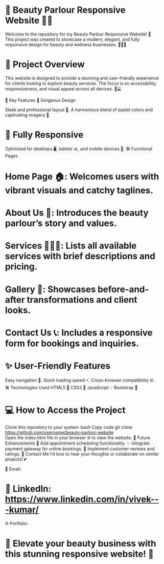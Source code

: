 # 💄 Beauty Parlour Responsive Website 🌸✨
Welcome to the repository for my Beauty Parlour Responsive Website! 🌟 This project was created to showcase a modern, elegant, and fully responsive design for beauty and wellness businesses. 💅💇‍♀️

# 🌺 Project Overview
This website is designed to provide a stunning and user-friendly experience for clients looking to explore beauty services. The focus is on accessibility, responsiveness, and visual appeal across all devices. 📱💻

🌟 Key Features
🌸 Gorgeous Design

Sleek and professional layout 🎨.
A harmonious blend of pastel colors and captivating imagery 🌷.
# 📱 Fully Responsive

Optimized for desktops 🖥️, tablets 📊, and mobile devices 📱.
🛠️ Functional Pages

# Home Page 🏠: Welcomes users with vibrant visuals and catchy taglines.
# About Us 🌟: Introduces the beauty parlour’s story and values.
# Services 💇‍♀️💄: Lists all available services with brief descriptions and pricing.
# Gallery 📸: Showcases before-and-after transformations and client looks.
# Contact Us 📞: Includes a responsive form for bookings and inquiries.

# ✨ User-Friendly Features

Easy navigation 🧭.
Quick loading speed ⚡.
Cross-browser compatibility 🌐.
🛠️ Technologies Used
HTML5 🌟
CSS3 🎨
JavaScript 💡
Bootstrap 🔧

# 💻 How to Access the Project
Clone this repository to your system:
bash
Copy code
git clone https://github.com/username/beauty-parlour-website  
Open the index.html file in your browser 🌐 to view the website.
🌱 Future Enhancements
🌟 Add appointment scheduling functionality.
✨ Integrate payment gateway for online bookings.
🌸 Implement customer reviews and ratings.
💌 Contact Me
I’d love to hear your thoughts or collaborate on similar projects! 💕

📧 Email:
# 🔗 LinkedIn: https://www.linkedin.com/in/vivek---kumar/
🌐 Portfolio:

# 💄 Elevate your beauty business with this stunning responsive website! 🌸
